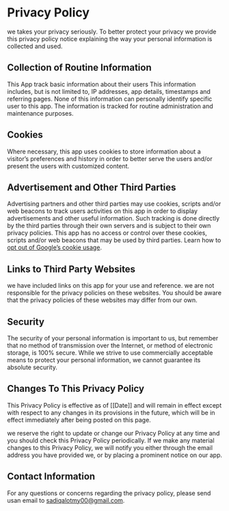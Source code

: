 # Privacy Policy

we takes your privacy seriously. To better protect your privacy we provide this privacy policy notice explaining the way your personal information is collected and used.


## Collection of Routine Information

This App track basic information about their users This information includes, but is not limited to, IP addresses, app details, timestamps and referring pages. None of this information can personally identify specific user to this app. The information is tracked for routine administration and maintenance purposes.


## Cookies

Where necessary, this app uses cookies to store information about a visitor’s preferences and history in order to better serve the users and/or present the users with customized content.


## Advertisement and Other Third Parties

Advertising partners and other third parties may use cookies, scripts and/or web beacons to track users activities on this app in order to display advertisements and other useful information. Such tracking is done directly by the third parties through their own servers and is subject to their own privacy policies. This app has no access or control over these cookies, scripts and/or web beacons that may be used by third parties. Learn how to [opt out of Google’s cookie usage](http://www.google.com/privacy_ads.html).


## Links to Third Party Websites

we have included links on this app for your use and reference. we are not responsible for the privacy policies on these websites. You should be aware that the privacy policies of these websites may differ from our own.


## Security

The security of your personal information is important to us, but remember that no method of transmission over the Internet, or method of electronic storage, is 100% secure. While we strive to use commercially acceptable means to protect your personal information, we cannot guarantee its absolute security.


## Changes To This Privacy Policy

This Privacy Policy is effective as of [[Date]] and will remain in effect except with respect to any changes in its provisions in the future, which will be in effect immediately after being posted on this page.

we reserve the right to update or change our Privacy Policy at any time and you should check this Privacy Policy periodically. If we make any material changes to this Privacy Policy, we will notify you either through the email address you have provided we, or by placing a prominent notice on our app.


## Contact Information

For any questions or concerns regarding the privacy policy, please send usan email to sadiqalotmy00@gmail.com.
